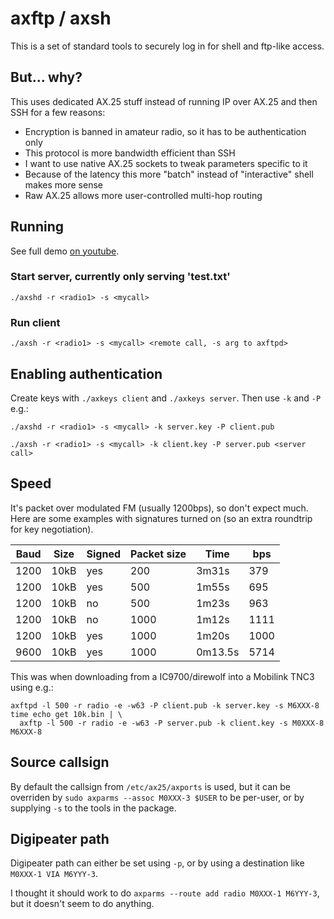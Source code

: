 # axftp / axsh

This is a set of standard tools to securely log in for shell and ftp-like
access.

## But... why?

This uses dedicated AX.25 stuff instead of running IP over AX.25 and then SSH
for a few reasons:
* Encryption is banned in amateur radio, so it has to be authentication only
* This protocol is more bandwidth efficient than SSH
* I want to use native AX.25 sockets to tweak parameters specific to it
* Because of the latency this more "batch" instead of "interactive" shell makes more sense
* Raw AX.25 allows more user-controlled multi-hop routing

## Running

See full demo [on youtube](https://www.youtube.com/watch?v=HRH6RpRlzZQ).

### Start server, currently only serving 'test.txt'

```
./axshd -r <radio1> -s <mycall>
```

### Run client

```
./axsh -r <radio1> -s <mycall> <remote call, -s arg to axftpd>
```

## Enabling authentication

Create keys with `./axkeys client` and `./axkeys server`. Then use `-k` and `-P` e.g.:

```
./axshd -r <radio1> -s <mycall> -k server.key -P client.pub
```

```
./axsh -r <radio1> -s <mycall> -k client.key -P server.pub <server call>
```

## Speed

It's packet over modulated FM (usually 1200bps), so don't expect
much. Here are some examples with signatures turned on (so an extra
roundtrip for key negotiation).

| Baud | Size | Signed  | Packet size | Time    | bps
|------|------|---------|-------------|---------|------
| 1200 | 10kB | yes     | 200         | 3m31s   | 379
| 1200 | 10kB | yes     | 500         | 1m55s   | 695
| 1200 | 10kB | no      | 500         | 1m23s   | 963
| 1200 | 10kB | no      | 1000        | 1m12s   | 1111
| 1200 | 10kB | yes     | 1000        | 1m20s   | 1000
| 9600 | 10kB | yes     | 1000        | 0m13.5s | 5714


This was when downloading from a IC9700/direwolf into a Mobilink TNC3
using e.g.:

```
axftpd -l 500 -r radio -e -w63 -P client.pub -k server.key -s M6XXX-8
time echo get 10k.bin | \
  axftp -l 500 -r radio -e -w63 -P server.pub -k client.key -s M0XXX-8 M6XXX-8
```

## Source callsign

By default the callsign from `/etc/ax25/axports` is used, but it can
be overriden by `sudo axparms --assoc M0XXX-3 $USER` to be per-user,
or by supplying `-s` to the tools in the package.

## Digipeater path

Digipeater path can either be set using `-p`, or by using a
destination like `M0XXX-1 VIA M6YYY-3`.

I thought it should work to do `axparms --route add radio M0XXX-1
M6YYY-3`, but it doesn't seem to do anything.